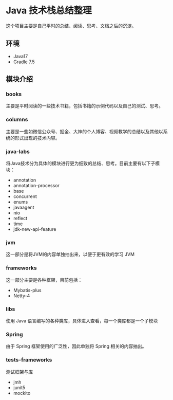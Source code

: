 # Java 技术栈总结整理

这个项目主要是自己平时的总结、阅读、思考、文档之后的沉淀。

## 环境

- Java17
- Gradle 7.5

## 模块介绍

### books

主要是平时阅读的一些技术书籍，包括书籍的示例代码以及自己的测试、思考。

### columns

主要是一些如微信公众号、掘金、大神的个人博客、视频教学的总结以及其他以系统的形式出现的技术内容。

### java-labs

将Java技术分为具体的模块进行更为细致的总结、思考。目前主要有以下子模块：

- annotation
- annotation-processor
- base
- concurrent
- enums
- javaagent
- nio
- reflect
- time
- jdk-new-api-feature

### jvm

这一部分是将JVM的内容单独抽出来，以便于更有效的学习 JVM

### frameworks

这一部分主要是各种框架，目前包括：

- Mybatis-plus
- Netty-4

### libs

使用 Java 语言编写的各种类库，具体进入查看，每一个类库都是一个子模块

### Spring

由于 Spring 框架使用的广泛性，因此单独将 Spring 相关的内容抽出。

### tests-frameworks

测试框架与库

- jmh
- junit5
- mockito
